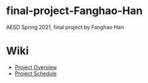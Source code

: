 # final-project-Fanghao-Han
AESD Spring 2021, final project by Fanghao Han

# Wiki
* [Project Overview](https://github.com/cu-ecen-5013/final-project-Fanghao-Han/wiki/Project-Overview)
* [Project Schedule](https://github.com/cu-ecen-5013/final-project-Fanghao-Han/wiki/Project-Schedule)
